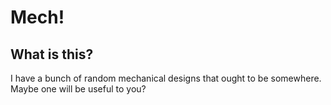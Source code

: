 # Mech!

## What is this?
I have a bunch of random mechanical designs that ought to be somewhere. Maybe one will be useful to you?